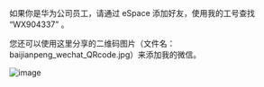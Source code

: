 如果你是华为公司员工，请通过 eSpace 添加好友，使用我的工号查找 “WX904337” 。

您还可以使用这里分享的二维码图片（文件名：baijianpeng_wechat_QRcode.jpg）来添加我的微信。

![image](https://github.com/baijianpeng76/goodtest/blob/master/baijianpeng_wechat_QRcode.jpg)
